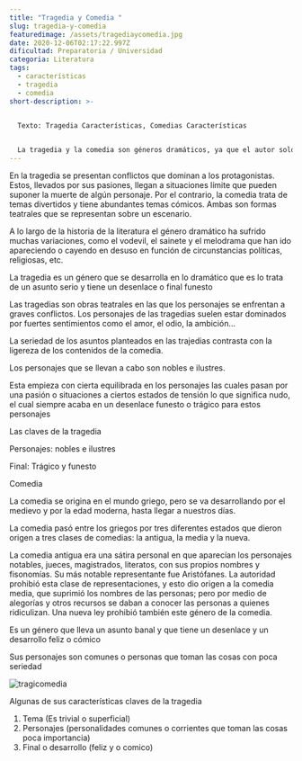 ```yaml
---
title: "Tragedia y Comedia "
slug: tragedia-y-comedia
featuredimage: /assets/tragediaycomedia.jpg
date: 2020-12-06T02:17:22.997Z
dificultad: Preparatoria / Universidad
categoria: Literatura
tags:
  - características
  - tragedia
  - comedia
short-description: >-
  

  Texto: Tragedia Características, Comedias Características  


  La tragedia y la comedia son géneros dramáticos, ya que el autor solo narra la acción y son los personajes los que se expresan por sí mismos.
---
```

<!--StartFragment-->

En la tragedia se presentan conflictos que dominan a los protagonistas. Estos, llevados por sus pasiones, llegan a situaciones límite que pueden suponer la muerte de algún personaje. Por el contrario, la comedia trata de temas divertidos y tiene abundantes temas cómicos. Ambas son formas teatrales que se representan sobre un escenario.

A lo largo de la historia de la literatura el género dramático ha sufrido muchas variaciones, como el vodevil, el sainete y el melodrama que han ido apareciendo o cayendo en desuso en función de circunstancias políticas, religiosas, etc.



La tragedia es un género que se desarrolla en lo dramático que es lo trata de un asunto serio y tiene un desenlace o final funesto 

Las tragedias son obras teatrales en las que los personajes se enfrentan a graves conflictos. Los personajes de las tragedias suelen estar dominados por fuertes sentimientos como el amor, el odio, la ambición...

La seriedad de los asuntos planteados en las trajedias contrasta con la ligereza de los contenidos de la comedia.

Los personajes que se llevan a cabo son nobles e ilustres. 

Esta empieza con cierta equilibrada en los personajes las cuales pasan por una pasión o situaciones a ciertos estados de tensión lo que significa nudo, el cual siempre acaba en un desenlace funesto o trágico para estos personajes 

Las claves de la tragedia

Personajes: nobles e ilustres 

Final: Trágico y funesto 



Comedia 

La comedia se origina en el mundo griego, pero se va desarrollando por el medievo y por la edad moderna, hasta llegar a nuestros días.



La comedia pasó entre los griegos por tres diferentes estados que dieron origen a tres clases de comedias: la antigua, la media y la nueva.



La comedia antigua era una sátira personal en que aparecían los personajes notables, jueces, magistrados, literatos, con sus propios nombres y fisonomías. Su más notable representante fue Aristófanes. La autoridad prohibió esta clase de representaciones, y esto dio origen a la comedia media, que suprimió los nombres de las personas; pero por medio de alegorías y otros recursos se daban a conocer las personas a quienes ridiculizan. Una nueva ley prohibió también este género de la comedia.



Es un género que lleva un asunto banal y que tiene un desenlace y un desarrollo feliz o cómico  

Sus personajes son comunes o personas que toman las cosas con poca seriedad 

![tragicomedia](/assets/tragicomedia.jpg "tragicomedia")

Algunas de sus características claves de la tragedia 

1. Tema (Es trivial o superficial)
2. Personajes (personalidades comunes o corrientes que toman las cosas poca importancia)
3. Final o desarrollo (feliz y o comico) 

<!--EndFragment-->